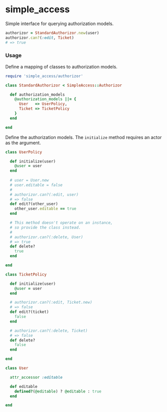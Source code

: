 simple_access
=============

Simple interface for querying authorization models.

```ruby
authorizor = StandardAuthorizor.new(user)
authorizor.can?(:edit, Ticket)
# => true
```


### Usage

Define a mapping of classes to authorization models.

```ruby
require 'simple_access/authorizor'

class StandardAuthorizor < SimpleAccess::Authorizor

  def authorization_models
    @authorization_models ||= {
      User   => UserPolicy,
      Ticket => TicketPolicy
    }
  end

end
```

Define the authorization models. The `initialize` method requires an actor as the argument.

```ruby
class UserPolicy

  def initialize(user)
    @user = user
  end
  
  # user = User.new
  # user.editable = false
  #
  # authorizor.can?(:edit, user)
  # => false
  def edit?(other_user)
    other_user.editable == true
  end

  # This method doesn't operate on an instance,
  # so provide the class instead.
  #
  # authorizor.can?(:delete, User)
  # => true
  def delete?
    true
  end

end

class TicketPolicy

  def initialize(user)
    @user = user
  end

  # authorizor.can?(:edit, Ticket.new)
  # => false
  def edit?(ticket)
    false
  end

  # authorizor.can?(:delete, Ticket)
  # => false
  def delete?
    false
  end

end

class User

  attr_accessor :editable

  def editable
    defined?(@editable) ? @editable : true
  end

end
```
